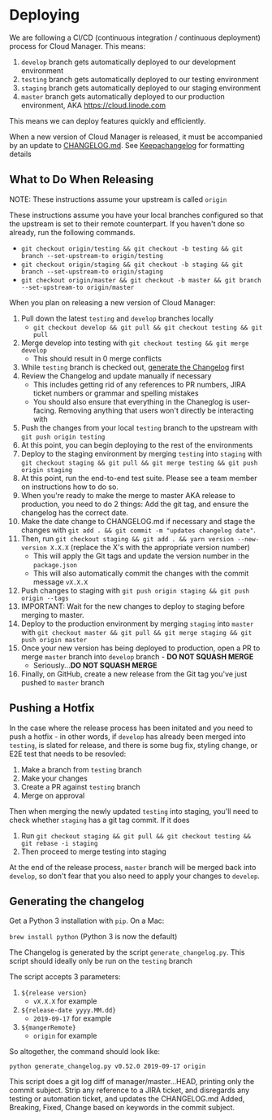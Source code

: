 # Deploying

We are following a CI/CD (continuous integration / continuous deployment) process for Cloud Manager. This means:
1. `develop` branch gets automatically deployed to our development environment
2. `testing` branch gets automatically deployed to our testing environment
3. `staging` branch gets automatically deployed to our staging environment
4. `master` branch gets automatically deployed to our production environment, AKA https://cloud.linode.com

This means we can deploy features quickly and efficiently.

When a new version of Cloud Manager is released, it must be accompanied by an update to [CHANGELOG.md](https://github.com/linode/manager/blob/master/CHANGELOG.md). See [Keepachangelog](http://keepachangelog.com/en/0.3.0/) for formatting details

## What to Do When Releasing

NOTE: These instructions assume your upstream is called `origin`

These instructions assume you have your local branches configured so that the upstream is set to their
remote counterpart. If you haven't done so already, run the following commands.

* `git checkout origin/testing && git checkout -b testing && git branch --set-upstream-to origin/testing`
* `git checkout origin/staging && git checkout -b staging && git branch --set-upstream-to origin/staging`
* `git checkout origin/master && git checkout -b master && git branch --set-upstream-to origin/master`

When you plan on releasing a new version of Cloud Manager:

1. Pull down the latest `testing` and `develop` branches locally
    * `git checkout develop && git pull && git checkout testing && git pull`
2. Merge develop into testing with `git checkout testing && git merge develop`
    * This should result in 0 merge conflicts
3. While `testing` branch is checked out, [generate the Changelog](#generating-the-changelog) first
4. Review the Changelog and update manually if necessary
    * This includes getting rid of any references to PR numbers, JIRA ticket numbers or grammar and spelling mistakes
    * You should also ensure that everything in the Chaneglog is user-facing. Removing anything that users won't directly be interacting with
5. Push the changes from your local `testing` branch to the upstream with `git push origin testing`
6. At this point, you can begin deploying to the rest of the environments
7. Deploy to the staging environment by merging `testing` into `staging` with `git checkout staging && git pull && git merge testing && git push origin staging`
8. At this point, run the end-to-end test suite. Please see a team member on instructions how to do so.
9. When you're ready to make the merge to master AKA release to production, you need to do 2 things: Add the git tag, and ensure the changelog has the correct date. 
10. Make the date change to CHANGELOG.md if necessary and stage the changes with `git add . && git commit -m "updates changelog date"`.
11. Then, run `git checkout staging && git add . && yarn version --new-version X.X.X` (replace the X's with the appropriate version number)
    * This will apply the Git tags and update the version number in the `package.json`
    * This will also automatically commit the changes with the commit message `vX.X.X`
12. Push changes to staging with `git push origin staging && git push origin --tags`
13. IMPORTANT: Wait for the new changes to deploy to staging before merging to master.
14. Deploy to the production environment by merging `staging` into `master` with `git checkout master && git pull && git merge staging && git push origin master` 
15. Once your new version has being deployed to production, open a PR to merge `master` branch into `develop` branch - **DO NOT SQUASH MERGE**
    * Seriously...**DO NOT SQUASH MERGE**
16. Finally, on GitHub, create a new release from the Git tag you've just pushed to `master` branch

## Pushing a Hotfix

In the case where the release process has been initated and you need to push a hotfix - in other words, if `develop` has already been merged into `testing`, is slated for release, and there is some bug fix, styling change, or E2E test that needs to be resovled:

1. Make a branch from `testing` branch
2. Make your changes
3. Create a PR against `testing` branch
4. Merge on approval

Then when merging the newly updated `testing` into staging, you'll need to check
whether `staging` has a git tag commit. If it does

1. Run `git checkout staging && git pull && git checkout testing && git rebase -i staging`
2. Then proceed to merge testing into staging

At the end of the release process, `master` branch will be merged back into `develop`, so don't fear that you also need to apply your changes to `develop`.

## Generating the changelog
Get a Python 3 installation with `pip`. On a Mac:

`brew install python` (Python 3 is now the default)

The Changelog is generated by the script `generate_changelog.py`. This script should ideally only be run on the `testing` branch

The script accepts 3 parameters:
1. `${release version}`
    * `vX.X.X` for example
2. `${release-date yyyy.MM.dd}`
    * `2019-09-17` for example
3. `${mangerRemote}`
    * `origin` for example

So altogether, the command should look like:

```
python generate_changelog.py v0.52.0 2019-09-17 origin
```

This script does a git log diff of manager/master...HEAD, printing only the commit subject. Strip any reference to a JIRA ticket, and disregards any testing or automation ticket, and updates the CHANGELOG.md Added, Breaking, Fixed, Change based on keywords in the commit subject.